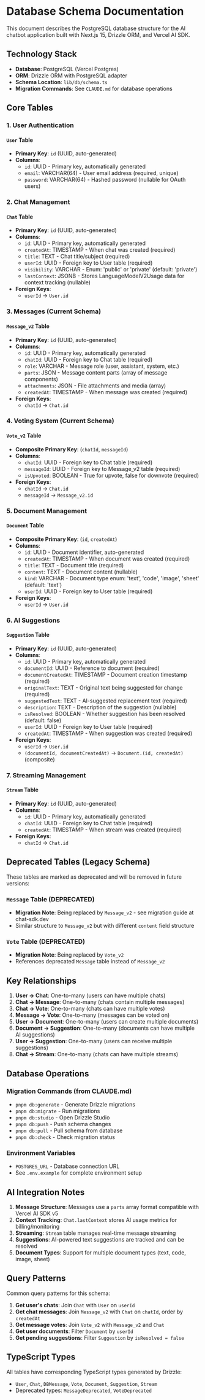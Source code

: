 # Database Schema Documentation

This document describes the PostgreSQL database structure for the AI chatbot application built with Next.js 15, Drizzle ORM, and Vercel AI SDK.

## Technology Stack
- **Database**: PostgreSQL (Vercel Postgres)
- **ORM**: Drizzle ORM with PostgreSQL adapter
- **Schema Location**: `lib/db/schema.ts`
- **Migration Commands**: See `CLAUDE.md` for database operations

## Core Tables

### 1. User Authentication

#### `User` Table
- **Primary Key**: `id` (UUID, auto-generated)
- **Columns**:
  - `id`: UUID - Primary key, automatically generated
  - `email`: VARCHAR(64) - User email address (required, unique)
  - `password`: VARCHAR(64) - Hashed password (nullable for OAuth users)

### 2. Chat Management

#### `Chat` Table
- **Primary Key**: `id` (UUID, auto-generated)
- **Columns**:
  - `id`: UUID - Primary key, automatically generated
  - `createdAt`: TIMESTAMP - When chat was created (required)
  - `title`: TEXT - Chat title/subject (required)
  - `userId`: UUID - Foreign key to User table (required)
  - `visibility`: VARCHAR - Enum: 'public' or 'private' (default: 'private')
  - `lastContext`: JSONB - Stores LanguageModelV2Usage data for context tracking (nullable)
- **Foreign Keys**:
  - `userId` → `User.id`

### 3. Messages (Current Schema)

#### `Message_v2` Table
- **Primary Key**: `id` (UUID, auto-generated)
- **Columns**:
  - `id`: UUID - Primary key, automatically generated
  - `chatId`: UUID - Foreign key to Chat table (required)
  - `role`: VARCHAR - Message role (user, assistant, system, etc.)
  - `parts`: JSON - Message content parts (array of message components)
  - `attachments`: JSON - File attachments and media (array)
  - `createdAt`: TIMESTAMP - When message was created (required)
- **Foreign Keys**:
  - `chatId` → `Chat.id`

### 4. Voting System (Current Schema)

#### `Vote_v2` Table
- **Composite Primary Key**: (`chatId`, `messageId`)
- **Columns**:
  - `chatId`: UUID - Foreign key to Chat table (required)
  - `messageId`: UUID - Foreign key to Message_v2 table (required)
  - `isUpvoted`: BOOLEAN - True for upvote, false for downvote (required)
- **Foreign Keys**:
  - `chatId` → `Chat.id`
  - `messageId` → `Message_v2.id`

### 5. Document Management

#### `Document` Table
- **Composite Primary Key**: (`id`, `createdAt`)
- **Columns**:
  - `id`: UUID - Document identifier, auto-generated
  - `createdAt`: TIMESTAMP - When document was created (required)
  - `title`: TEXT - Document title (required)
  - `content`: TEXT - Document content (nullable)
  - `kind`: VARCHAR - Document type enum: 'text', 'code', 'image', 'sheet' (default: 'text')
  - `userId`: UUID - Foreign key to User table (required)
- **Foreign Keys**:
  - `userId` → `User.id`

### 6. AI Suggestions

#### `Suggestion` Table
- **Primary Key**: `id` (UUID, auto-generated)
- **Columns**:
  - `id`: UUID - Primary key, automatically generated
  - `documentId`: UUID - Reference to document (required)
  - `documentCreatedAt`: TIMESTAMP - Document creation timestamp (required)
  - `originalText`: TEXT - Original text being suggested for change (required)
  - `suggestedText`: TEXT - AI-suggested replacement text (required)
  - `description`: TEXT - Description of the suggestion (nullable)
  - `isResolved`: BOOLEAN - Whether suggestion has been resolved (default: false)
  - `userId`: UUID - Foreign key to User table (required)
  - `createdAt`: TIMESTAMP - When suggestion was created (required)
- **Foreign Keys**:
  - `userId` → `User.id`
  - `(documentId, documentCreatedAt)` → `Document.(id, createdAt)` (composite)

### 7. Streaming Management

#### `Stream` Table
- **Primary Key**: `id` (UUID, auto-generated)
- **Columns**:
  - `id`: UUID - Primary key, automatically generated
  - `chatId`: UUID - Foreign key to Chat table (required)
  - `createdAt`: TIMESTAMP - When stream was created (required)
- **Foreign Keys**:
  - `chatId` → `Chat.id`

## Deprecated Tables (Legacy Schema)

These tables are marked as deprecated and will be removed in future versions:

### `Message` Table (DEPRECATED)
- **Migration Note**: Being replaced by `Message_v2` - see migration guide at chat-sdk.dev
- Similar structure to `Message_v2` but with different `content` field structure

### `Vote` Table (DEPRECATED)
- **Migration Note**: Being replaced by `Vote_v2`
- References deprecated `Message` table instead of `Message_v2`

## Key Relationships

1. **User → Chat**: One-to-many (users can have multiple chats)
2. **Chat → Message**: One-to-many (chats contain multiple messages)
3. **Chat → Vote**: One-to-many (chats can have multiple votes)
4. **Message → Vote**: One-to-many (messages can be voted on)
5. **User → Document**: One-to-many (users can create multiple documents)
6. **Document → Suggestion**: One-to-many (documents can have multiple AI suggestions)
7. **User → Suggestion**: One-to-many (users can receive multiple suggestions)
8. **Chat → Stream**: One-to-many (chats can have multiple streams)

## Database Operations

### Migration Commands (from CLAUDE.md)
- `pnpm db:generate` - Generate Drizzle migrations
- `pnpm db:migrate` - Run migrations
- `pnpm db:studio` - Open Drizzle Studio
- `pnpm db:push` - Push schema changes
- `pnpm db:pull` - Pull schema from database
- `pnpm db:check` - Check migration status

### Environment Variables
- `POSTGRES_URL` - Database connection URL
- See `.env.example` for complete environment setup

## AI Integration Notes

1. **Message Structure**: Messages use a `parts` array format compatible with Vercel AI SDK v5
2. **Context Tracking**: `Chat.lastContext` stores AI usage metrics for billing/monitoring
3. **Streaming**: `Stream` table manages real-time message streaming
4. **Suggestions**: AI-powered text suggestions are tracked and can be resolved
5. **Document Types**: Support for multiple document types (text, code, image, sheet)

## Query Patterns

Common query patterns for this schema:

1. **Get user's chats**: Join `Chat` with `User` on `userId`
2. **Get chat messages**: Join `Message_v2` with `Chat` on `chatId`, order by `createdAt`
3. **Get message votes**: Join `Vote_v2` with `Message_v2` and `Chat`
4. **Get user documents**: Filter `Document` by `userId`
5. **Get pending suggestions**: Filter `Suggestion` by `isResolved = false`

## TypeScript Types

All tables have corresponding TypeScript types generated by Drizzle:
- `User`, `Chat`, `DBMessage`, `Vote`, `Document`, `Suggestion`, `Stream`
- Deprecated types: `MessageDeprecated`, `VoteDeprecated`